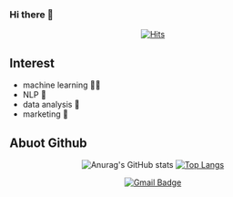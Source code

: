 ### Hi there 👋

<div align=center>
  
  [![Hits](https://hits.seeyoufarm.com/api/count/incr/badge.svg?url=https%3A%2F%2Fgithub.com%2Fsweetrain369%2Fsweetrain369&count_bg=%2379C83D&title_bg=%23E96666&icon=bitrise.svg&icon_color=%231E0206&title=hits&edge_flat=false)](https://hits.seeyoufarm.com)

</div>

## Interest

- machine learning 🏃‍♀️
- NLP 🐴
- data analysis 📰
- marketing 🎈

## Abuot Github

<div align=center>
  
  ![Anurag's GitHub stats](https://github-readme-stats.vercel.app/api?username=sweetrain369&hide=contribs,prs&theme=radical)
  [![Top Langs](https://github-readme-stats.vercel.app/api/top-langs/?username=sweetrain36922&layout=compact&theme=radical)](https://github.com/anuraghazra/github-readme-stats)

</div>

<div align=center>
	
  [![Gmail Badge](https://img.shields.io/badge/Gmail-d14836?style=flat-square&logo=Gmail&logoColor=white&link=mailto:sweetrain36922@gmail.com)](mailto:sweetrain36922@gmail.com)
	
</div>

